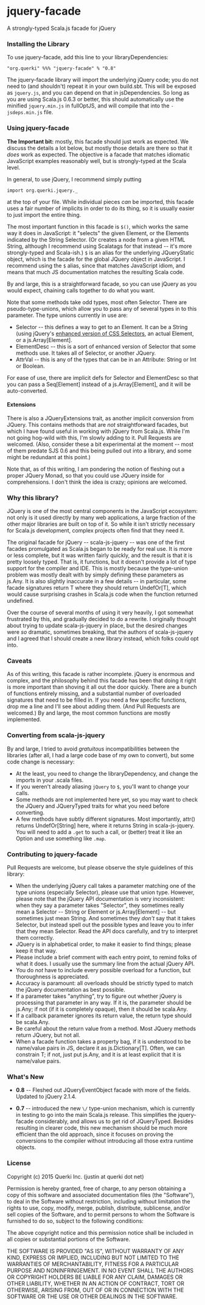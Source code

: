 # jquery-facade
A strongly-typed Scala.js facade for jQuery

### Installing the Library

To use jquery-facade, add this line to your libraryDependencies:
```
"org.querki" %%% "jquery-facade" % "0.8"
```
The jquery-facade library will import the underlying jQuery code; you do not need to (and shouldn't) repeat it in
your own build.sbt. This will be exposed as `jquery.js`, and you can depend on that in jsDependencies. So long
as you are using Scala.js 0.6.3 or better, this should automatically use the minified `jquery.min.js` in fullOptJS,
and will compile that into the `-jsdeps.min.js` file.

### Using jquery-facade

**The Important bit:** mostly, this facade should just work as expected. We discuss the details a lot
below, but mostly those details are there so that it *does* work as expected. The objective is a facade
that matches idiomatic JavaScript examples reasonably well, but is strongly-typed at the Scala level.

In general, to use jQuery, I recommend simply putting

```
import org.querki.jquery._
```

at the top of your file. While individual pieces *can* be imported, this facade uses a fair number of implicits
in order to do its thing, so it is usually easier to just import the entire thing.

The most important function in this facade is `$()`, which works the same way it does in JavaScript: it
"selects" the given Element, or the Elements indicated by the String Selector. 
(Or creates a node from a given HTML String, although I recommend using Scalatags for that instead -- 
it's more strongly-typed and Scala-ish.) `$` is an alias for the underlying
JQueryStatic object, which is the facade for the global JQuery object in JavaScript. I recommend using
the `$` alias, since that matches JavaScript idiom, and means that much JS documentation matches the
resulting Scala code.

By and large, this is a straightforward facade, so you can use jQuery as you would expect, chaining calls
together to do what you want.

Note that some methods take odd types, most often Selector. There are pseudo-type-unions, which allow you
to pass any of several types in to this parameter. The type unions currently in use are:

* Selector -- this defines a way to get to an Element. It can be a String (using jQuery's [enhanced version of CSS Selectors](http://api.jquery.com/category/selectors/), an actual Element, or a js.Array[Element].
* ElementDesc -- this is a sort of enhanced version of Selector that some methods use. It takes all of Selector, or another JQuery.
* AttrVal -- this is any of the types that can be in an Attribute: String or Int or Boolean.

For ease of use, there are implicit defs for Selector and ElementDesc so that you can pass a Seq[Element] instead of a 
js.Array[Element], and it will be auto-converted.

#### Extensions

There is also a JQueryExtensions trait, as another implicit conversion from JQuery. This contains methods
that are *not* straightforward facades, but which I have found useful in working with jQuery from Scala.js.
While I'm not going hog-wild with this, I'm slowly adding to it. Pull Requests are welcomed. (Also, consider
these a bit experimental at the moment -- most of them predate SJS 0.6 and this being pulled out into a library,
and some might be redundant at this point.)

Note that, as of this writing, I am pondering the notion of fleshing out a proper JQuery Monad, so that you
could use JQuery inside for comprehensions. I don't think the idea is crazy; opinions are welcomed.

### Why this library?

JQuery is one of the most central components in the JavaScript ecosystem: not only is it used directly by many
web applications, a large fraction of the other major libraries are built on top of it. So while it isn't
strictly necessary for Scala.js development, complex projects often find that they need it.

The original facade for jQuery -- scala-js-jquery -- was one of the first facades promulgated as Scala.js began
to be ready for real use. It is more or less complete, but it was written fairly quickly, and the result is that
it is pretty loosely typed. That is, it functions, but it doesn't provide a lot of type support for the compiler
and IDE. This is mostly because the type-union problem was mostly dealt with by simply defining these parameters
as js.Any. It is also slightly inaccurate in a few details -- in particular, some facade signatures return T where
they should return UndefOr[T], which would cause surprising crashes in Scala.js code when the function returned
undefined.

Over the course of several months of using it very heavily, I got somewhat frustrated by this, and gradually decided
to do a rewrite. I originally thought about trying to update scala-js-jquery in place, but the desired changes
were *so* dramatic, sometimes breaking, that the authors of scala-js-jquery and I agreed that I should create a new
library instead, which folks could opt into.

### Caveats

As of this writing, this facade is rather incomplete.  jQuery is enormous and complex, and the philosophy behind this
facade has been that doing it right is more important than shoving it all out the door quickly. There are a bunch
of functions entirely missing, and a substantial number of overloaded signatures that need to be filled in. If you
need a few specific functions, drop me a line and I'll see about adding them. (And Pull Requests are welcomed.) By
and large, the most common functions are mostly implemented.

### Converting from scala-js-jquery

By and large, I tried to avoid *gratuitous* incompatibilities between the libraries (after all, I had a large code
base of my own to convert), but some code change is necessary:

* At the least, you need to change the libraryDependency, and change the imports in your .scala files.
* If you weren't already aliasing `jQuery` to `$`, you'll want to change your calls.
* Some methods are not implemented here yet, so you may want to check the JQuery and JQueryTyped traits for what you need before converting.
* A few methods have subtly different signatures. Most importantly, attr() returns UndefOr[String] here, where it returns String in scala-js-jquery. You will need to add a `.get` to such a call, or (better) treat it like an Option and use something like `.map`.

### Contributing to jquery-facade

Pull Requests are welcome, but please observe the style guidelines of this library:

* When the underlying jQuery call takes a parameter matching one of the type unions (especially Selector), please use that union type. However, please note that the jQuery API documentation is very inconsistent: when they say a parameter takes "Selector", they sometimes really mean a Selector -- String or Element or js.Array[Element] -- but sometimes just mean String. And sometimes they *don't* say that it takes Selector, but instead spell out the possible types and leave you to infer that they mean Selector. Read the API docs carefully, and try to interpret them correctly.
* JQuery is in alphabetical order, to make it easier to find things; please keep it that way.
* Please include a brief comment with each entry point, to remind folks of what it does. I usually use the summary line from the actual jQuery API.
* You do *not* have to include every possible overload for a function, but thoroughness is appreciated.
* Accuracy is paramount: all overloads should be strictly typed to match the jQuery documentation as best possible.
* If a parameter takes "anything", try to figure out whether jQuery is processing that parameter in any way. If it is, the parameter should be js.Any; if not (if it is completely opaque), then it should be scala.Any.
* If a callback parameter ignores its return value, the return type should be scala.Any.
* Be careful about the return value from a method. Most JQuery methods return JQuery, but not all.
* When a facade function takes a property bag, if it is understood to be name/value pairs in JS, declare it as js.Dictionary[T]. Often, we can constrain T; if not, just put js.Any, and it is at least explicit that it is name/value pairs.
 
### What's New

* **0.8** -- Fleshed out JQueryEventObject facade with more of the fields. Updated to jQuery 2.1.4.

* **0.7** -- introduced the new `\/` type-union mechanism, which is currently in testing to go into the main Scala.js release. This simplifies the jquery-facade considerably, and allows us to get rid of JQueryTyped. Besides resulting in clearer code, this new mechanism should be much more efficient than the old approach, since it focuses on proving the conversions to the compiler without introducing all those extra runtime objects.

### License

Copyright (c) 2015 Querki Inc. (justin at querki dot net)

Permission is hereby granted, free of charge, to any person obtaining a copy of this software and associated documentation files (the "Software"), to deal in the Software without restriction, including without limitation the rights to use, copy, modify, merge, publish, distribute, sublicense, and/or sell copies of the Software, and to permit persons to whom the Software is furnished to do so, subject to the following conditions:

The above copyright notice and this permission notice shall be included in all copies or substantial portions of the Software.

THE SOFTWARE IS PROVIDED "AS IS", WITHOUT WARRANTY OF ANY KIND, EXPRESS OR IMPLIED, INCLUDING BUT NOT LIMITED TO THE WARRANTIES OF MERCHANTABILITY, FITNESS FOR A PARTICULAR PURPOSE AND NONINFRINGEMENT. IN NO EVENT SHALL THE AUTHORS OR COPYRIGHT HOLDERS BE LIABLE FOR ANY CLAIM, DAMAGES OR OTHER LIABILITY, WHETHER IN AN ACTION OF CONTRACT, TORT OR OTHERWISE, ARISING FROM, OUT OF OR IN CONNECTION WITH THE SOFTWARE OR THE USE OR OTHER DEALINGS IN THE SOFTWARE.
